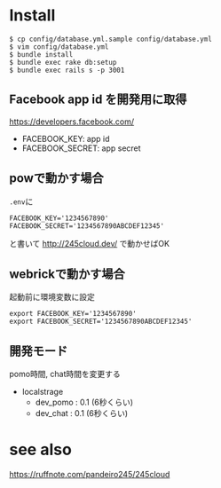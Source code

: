 # Install

```
$ cp config/database.yml.sample config/database.yml
$ vim config/database.yml
$ bundle install
$ bundle exec rake db:setup
$ bundle exec rails s -p 3001
```

## Facebook app id を開発用に取得

https://developers.facebook.com/

- FACEBOOK_KEY: app id
- FACEBOOK_SECRET: app secret

## powで動かす場合

`.env`に
```
FACEBOOK_KEY='1234567890'
FACEBOOK_SECRET='1234567890ABCDEF12345'
```
と書いて http://245cloud.dev/ で動かせばOK

## webrickで動かす場合

起動前に環境変数に設定

```
export FACEBOOK_KEY='1234567890'
export FACEBOOK_SECRET='1234567890ABCDEF12345'
```

## 開発モード

pomo時間, chat時間を変更する

- localstrage
  - dev_pomo : 0.1 (6秒くらい)
  - dev_chat : 0.1 (6秒くらい)


# see also  
https://ruffnote.com/pandeiro245/245cloud
